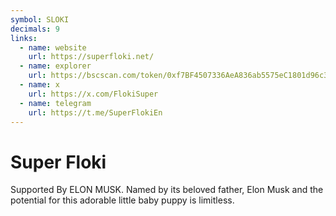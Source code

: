 ```yaml
---
symbol: SLOKI
decimals: 9
links:
  - name: website
    url: https://superfloki.net/
  - name: explorer
    url: https://bscscan.com/token/0xf7BF4507336AeA836ab5575eC1801d96c3059483
  - name: x
    url: https://x.com/FlokiSuper
  - name: telegram
    url: https://t.me/SuperFlokiEn
---
```


# Super Floki

Supported By ELON MUSK. Named by its beloved father, Elon Musk and the potential for this adorable little baby puppy is limitless.
